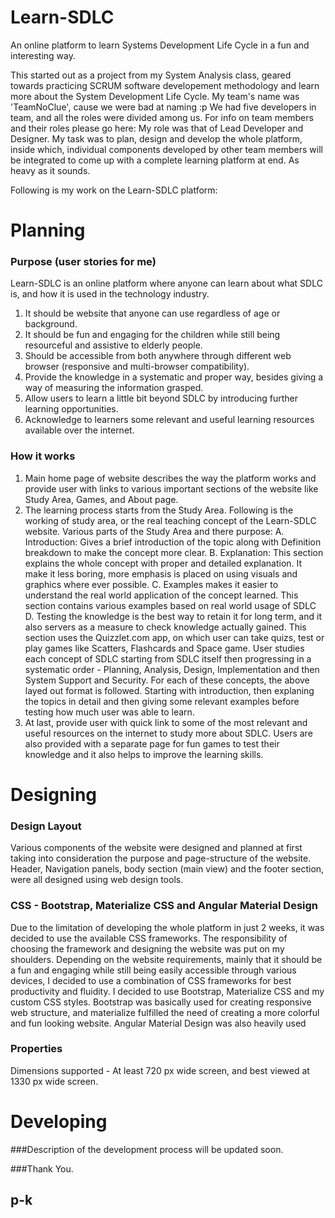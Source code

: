 # Learn-SDLC
An online platform to learn Systems Development Life Cycle in a fun and interesting way. 

This started out as a project from my System Analysis class, geared towards practicing SCRUM software developement methodology and learn more about the System Development Life Cycle. My team's name was 'TeamNoClue', cause we were bad at naming :p We had five developers in team, and all the roles were divided among us. For info on team members and their roles please go here: 
My role was that of Lead Developer and Designer. My task was to plan, design and develop the whole platform, inside which, individual components developed by other team members will be integrated to come up with a complete learning platform at end. As heavy as it sounds.

Following is my work on the Learn-SDLC platform:

# Planning

### Purpose (user stories for me)
Learn-SDLC is an online platform where anyone can learn about what SDLC is, and how it is used in the technology industry.
   1. It should be website that anyone can use regardless of age or background. 
   2. It should be fun and engaging for the children while still being resourceful and assistive to elderly people.
   3. Should be accessible from both anywhere through different web browser (responsive and multi-browser compatibility).
   4. Provide the knowledge in a systematic and proper way, besides giving a way of measuring the information grasped.
   5. Allow users to learn a little bit beyond SDLC by introducing further learning opportunities.
   6. Acknowledge to learners some relevant and useful learning resources available over the internet.

### How it works 
   1. Main home page of website describes the way the platform works and provide user with links to various important sections of the website like Study Area, Games, and About page.
   2. The learning process starts from the Study Area. Following is the working of study area, or the real teaching concept of the Learn-SDLC website. Various parts of the Study Area and there purpose:
     A. Introduction: Gives a brief introduction of the topic along with Definition breakdown to make the concept more clear.
     B. Explanation: This section explains the whole concept with proper and detailed explanation. It make it less boring, more emphasis is placed on using visuals and graphics where ever possible.
     C. Examples makes it easier to understand the real world application of the concept learned. This section contains various examples based on real world usage of SDLC
     D. Testing the knowledge is the best way to retain it for long term, and it also servers as a measure to check knowledge actually gained. This section uses the Quizzlet.com app, on which user can take quizs, test or play games like Scatters, Flashcards and Space game.
    User studies each concept of SDLC starting from SDLC itself then progressing in a systematic order - Planning, Analysis, Design, Implementation and then System Support and Security. For each of these concepts, the above layed out format is followed. Starting with introduction, then explaning the topics in detail and then giving some relevant examples before testing how much user was able to learn.
  3. At last, provide user with quick link to some of the most relevant and useful resources on the internet to study more about SDLC. Users are also provided with a separate page for fun games to test their knowledge and it also helps to improve the learning skills.

# Designing

### Design Layout
Various components of the website were designed and planned at first taking into consideration the purpose and page-structure of the website. Header, Navigation panels, body section (main view) and the footer section, were all designed using web design tools.

### CSS - Bootstrap, Materialize CSS and Angular Material Design
Due to the limitation of developing the whole platform in just 2 weeks, it was decided to use the available CSS frameworks. The responsibility of choosing the framework and designing the website was put on my shoulders. Depending on the website requirements, mainly that it should be a fun and engaging while still being easily accessible through various devices, I decided to use a combination of CSS frameworks for best productivity and fluidity. I decided to use Bootstrap, Materialize CSS and my custom CSS styles. Bootstrap was basically used for creating responsive web structure, and materialize fulfilled the need of creating a more colorful and fun looking website. Angular Material Design was also heavily used

### Properties
Dimensions supported - At least 720 px wide screen, and best viewed at 1330 px wide screen.

# Developing

###Description of the development process will be updated soon.

###Thank You.

## p-k
